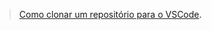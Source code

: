 > <a href="https://www.youtube.com/watch?v=qmi5GYYxww4" target="_blank">Como clonar um repositório para o VSCode<a>.